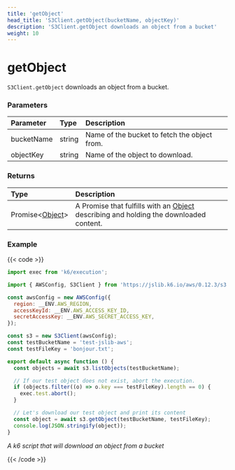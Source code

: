 ```yaml
---
title: 'getObject'
head_title: 'S3Client.getObject(bucketName, objectKey)'
description: 'S3Client.getObject downloads an object from a bucket'
weight: 10
---
```


# getObject

`S3Client.getObject` downloads an object from a bucket.

### Parameters

| Parameter  | Type   | Description                                  |
| :--------- | :----- | :------------------------------------------- |
| bucketName | string | Name of the bucket to fetch the object from. |
| objectKey  | string | Name of the object to download.              |

### Returns

| Type                                                                                                 | Description                                                                                                                                                                |
| :--------------------------------------------------------------------------------------------------- | :------------------------------------------------------------------------------------------------------------------------------------------------------------------------- |
| Promise<[Object](https://grafana.com/docs/k6/<K6_VERSION>/javascript-api/jslib/aws/s3client/object)> | A Promise that fulfills with an [Object](https://grafana.com/docs/k6/<K6_VERSION>/javascript-api/jslib/aws/s3client/object) describing and holding the downloaded content. |

### Example

{{< code >}}

```javascript
import exec from 'k6/execution';

import { AWSConfig, S3Client } from 'https://jslib.k6.io/aws/0.12.3/s3.js';

const awsConfig = new AWSConfig({
  region: __ENV.AWS_REGION,
  accessKeyId: __ENV.AWS_ACCESS_KEY_ID,
  secretAccessKey: __ENV.AWS_SECRET_ACCESS_KEY,
});

const s3 = new S3Client(awsConfig);
const testBucketName = 'test-jslib-aws';
const testFileKey = 'bonjour.txt';

export default async function () {
  const objects = await s3.listObjects(testBucketName);

  // If our test object does not exist, abort the execution.
  if (objects.filter((o) => o.key === testFileKey).length == 0) {
    exec.test.abort();
  }

  // Let's download our test object and print its content
  const object = await s3.getObject(testBucketName, testFileKey);
  console.log(JSON.stringify(object));
}
```

_A k6 script that will download an object from a bucket_

{{< /code >}}
